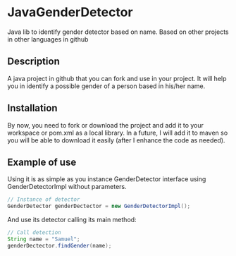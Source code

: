 # JavaGenderDetector
Java lib to identify gender detector based on name. Based on other projects in other languages in github

## Description
A java project in github that you can fork and use in your project. It will help you in identify a possible gender of a person based in his/her name.

## Installation
By now, you need to fork or download the project and add it to your workspace or pom.xml as a local library.
In a future, I will add it to maven so you will be able to download it easily (after I enhance the code as needed).

## Example of use
Using it is as simple as you instance GenderDetector interface using GenderDetectorImpl without parameters.

```java
// Instance of detector
GenderDetector genderDectector = new GenderDetectorImpl();
```
And use its detector calling its main method:

```java
// Call detection
String name = "Samuel";
genderDectector.findGender(name);
```

